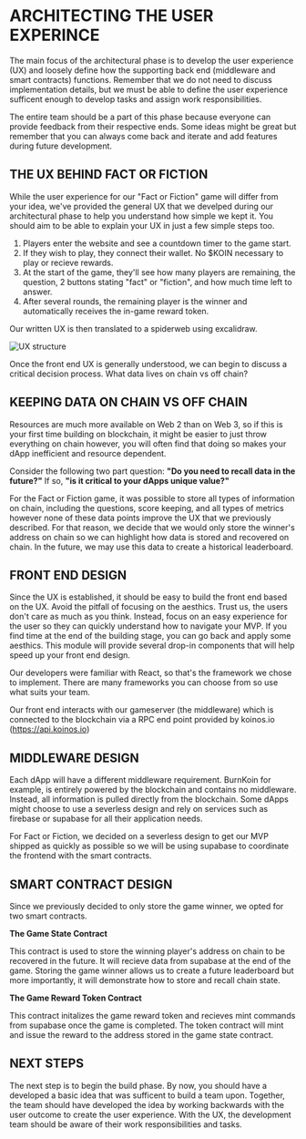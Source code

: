 # ARCHITECTING THE USER EXPERINCE

The main focus of the architectural phase is to develop the user experience (UX) and loosely define how the supporting back end (middleware and smart contracts) functions. Remember that we do not need to discuss implementation details, but we must be able to define the user experience sufficent enough to develop tasks and assign work responsibilities.

The entire team should be a part of this phase because everyone can provide feedback from their respective ends. Some ideas might be great but remember that you can always come back and iterate and add features during future development.


## THE UX BEHIND FACT OR FICTION

While the user experience for our  "Fact or Fiction" game will differ from your idea, we've provided the general UX that we develped during our architectural phase to help you understand how simple we kept it. You should aim to be able to explain your UX in just a few simple steps too. 

1. Players enter the website and see a countdown timer to the game start. 
2. If they wish to play, they connect their wallet. No $KOIN necessary to play or recieve rewards.
3. At the start of the game, they'll see how many players are remaining, the question, 2 buttons stating "fact" or "fiction", and how much time left to answer.
4. After several rounds, the remaining player is the winner and automatically receives the in-game reward token.

Our written UX is then translated to a spiderweb using excalidraw.

![UX structure](/M7/images/web.png "UX structure")


Once the front end UX is generally understood, we can begin to discuss a critical decision process. What data lives on chain vs off chain? 

## KEEPING DATA ON CHAIN VS OFF CHAIN 

Resources are much more available on Web 2 than on Web 3, so if this is your first time building on blockchain, it might be easier to just throw everything on chain however, you will often find that doing so makes your dApp inefficient and resource dependent. 

Consider the following two part question: 
__"Do you need to recall data in the future?"__ If so,
__"is it critical to your dApps unique value?"__

For the Fact or Fiction game, it was possible to store all types of information on chain, including the questions, score keeping, and all types of metrics however none of these data points improve the UX that we previously described. For that reason, we decide that we would only store the winner's address on chain so we can highlight how data is stored and recovered on chain. In the future, we may use this data to create a historical leaderboard.

## FRONT END DESIGN

Since the UX is established, it should be easy to build the front end based on the UX. Avoid the pitfall of focusing on the aesthics. Trust us, the users don't care as much as you think. Instead, focus on an easy experience for the user so they can quickly understand how to navigate your MVP. If you find time at the end of the building stage, you can go back and apply some aesthics.  This module will provide several drop-in components that will help speed up your front end design.

Our developers were familiar with React, so that's the framework we chose to implement. There are many frameworks you can choose from so use what suits your team.

Our front end interacts with our gameserver (the middleware) which is connected to the blockchain via a RPC end point provided by koinos.io (https://api.koinos.io)

## MIDDLEWARE DESIGN

Each dApp will have a different middleware requirement. BurnKoin for example, is entirely powered by the blockchain and contains no middleware. Instead, all information is pulled directly from the blockchain. Some dApps might choose to use a severless design and rely on services such as firebase or supabase for all their application needs.

For Fact or Fiction, we decided on a severless design to get our MVP shipped as quickly as possible so we will be using supabase to coordinate the frontend with the smart contracts. 

## SMART CONTRACT DESIGN

Since we previously decided to only store the game winner, we opted for two smart contracts.

__The Game State Contract__

This contract is used to store the winning player's address on chain to be recovered in the future. It will recieve data from supabase at the end of the game. Storing the game winner allows us to create a future leaderboard but more importantly, it will demonstrate how to store and recall chain state.

__The Game Reward Token Contract__

This contract initalizes the game reward token and recieves mint commands from supabase once the game is completed. The token contract will mint and issue the reward to the address stored in the game state contract.


## NEXT STEPS

The next step is to begin the build phase. By now, you should have a developed a basic idea that was sufficent to build a team upon. Together, the team should have developed the idea by working backwards with the user outcome to create the user experience. With the UX, the development team should be aware of their work responsibilities and tasks.